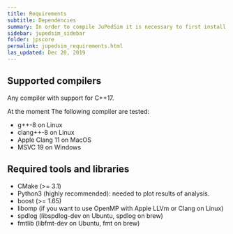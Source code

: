 ```yaml
---
title: Requirements
subtitle: Dependencies
summary: In order to compile JuPedSim it is necessary to first install the required libraries.
sidebar: jupedsim_sidebar
folder: jpscore
permalink: jupedsim_requirements.html
las_updated: Dec 20, 2019
---
```



## Supported compilers

Any compiler with support for C++17.

At the moment The following compiler are tested:

- g++-8 on Linux
- clang++-8 on Linux
- Apple Clang 11 on MacOS
- MSVC 19 on Windows


## Required tools and libraries 

- CMake (>= 3.1)
- Python3 (highly recommended): needed to plot results of analysis.
- boost (>= 1.65)
- libomp (if you want to use OpenMP with Apple LLVm or Clang on Linux)
- spdlog (libspdlog-dev on Ubuntu, spdlog on brew)
- fmtlib (libfmt-dev on Ubuntu, fmt on brew)


